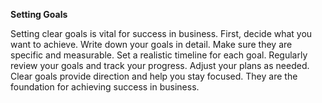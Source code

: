 **Setting Goals**

Setting clear goals is vital for success in business. First, decide what you want to achieve. Write down your goals in detail. Make sure they are specific and measurable. Set a realistic timeline for each goal. Regularly review your goals and track your progress. Adjust your plans as needed. Clear goals provide direction and help you stay focused. They are the foundation for achieving success in business.
 

